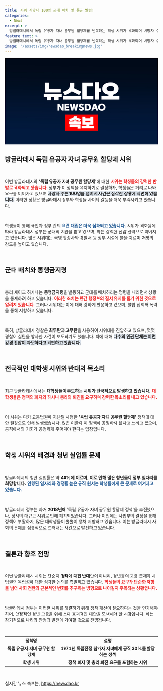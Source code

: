 ```yaml
---
title: 시위 사망자 100명 군대 배치 및 통금 발령!
categories:
  - News
excerpt: >
  방글라데시에서 독립 유공자 자녀 공무원 할당제를 반대하는 학생 시위가 격화되며 사망자 수가 100명을 초과하는 비극이 발생했다. 정부는 군대를 배치하고 인터넷을 차단하는 등 강경 대응에 나섰다.
feature_text: >
  방글라데시에서 독립 유공자 자녀 공무원 할당제를 반대하는 학생 시위가 격화되며 사망자 수가 100명을 초과하는 비극이 발생했다. 정부는 군대를 배치하고 인터넷을 차단하는 등 강경 대응에 나섰다.
image: '/assets/img/newsdao_breakingnews.jpg'
---
```


<p><img src="/assets/img/newsdao_breakingnews.jpg" alt="ranknews 속보" /></p>

<h2 data-ke-size="size26">방글라데시 독립 유공자 자녀 공무원 할당제 시위</h2>

<p data-ke-size="size16">&nbsp;</p>

<p>이번 방글라데시의 <strong>'독립 유공자 자녀 공무원 할당제'</strong>에 대한 <b><span style="color: #ee2323;">시위는 학생들의 강력한 반발로 격화되고 있습니다.</span></b> 정부가 이 정책을 유지하기로 결정하자, 학생들은 거리로 나와 요구를 이어가고 있으며 <b><span style="background-color: #21538527;">사망자 수는 100명을 넘어서 사건은 심각한 상황에 직면해 있습니다.</span></b> 이러한 상황은 방글라데시 정부와 학생들 사이의 갈등을 더욱 부각시키고 있습니다.</p>

<p data-ke-size="size16">&nbsp;</p>

<p>학생들이 통해 국민과 정부 간의 <b><span style="color: #1a5490;">의견 대립은 더욱 심화되고 있습니다.</span></b> 시위가 격화됨에 따라 방글라데시 정부는 군대의 지원을 받고 있으며, 이는 강력한 진압 전략으로 이어지고 있습니다. 많은 시위대는 국영 방송사와 경찰서 등 정부 시설에 불을 지르며 저항의 강도를 높이고 있습니다.</p>

<p data-ke-size="size16">&nbsp;</p>

<h2 data-ke-size="size26">군대 배치와 통행금지령</h2>

<p data-ke-size="size16">&nbsp;</p>

<p>총리 셰이크 하시나는 <strong>통행금지령</strong>을 발동하고 군대를 배치하라는 명령을 내리면서 상황을 통제하려 하고 있습니다. <b><span style="color: #ee2323;">이러한 조치는 민간 행정부의 질서 유지를 돕기 위한 것으로 알려져 있습니다.</span></b> 그러나 시위대는 이에 대해 강하게 반응하고 있으며, 불법 집회와 폭력을 통해 저항하고 있습니다. </p>

<p data-ke-size="size16">&nbsp;</p>

<p>특히, 방글라데시 경찰은 <strong>최루탄과 고무탄</strong>을 사용하여 시위대를 진압하고 있으며, 몇몇 경찰이 실탄을 발사한 사건이 보도되기도 했습니다. 이에 대해 <b><span style="background-color: #21538527;">다수의 인권 단체는 이런 강경 진압이 과도하다고 비판하고 있습니다.</span></b> </p>

<p data-ke-size="size16">&nbsp;</p>

<h2 data-ke-size="size26">전국적인 대학생 시위와 반대의 목소리</h2>

<p data-ke-size="size16">&nbsp;</p>

<p>최근 방글라데시에서는 <strong>대학생들이 주도하는 시위가 전국적으로 발생하고 있습니다.</strong> <b><span style="color: #ee2323;">대학생들은 정책의 폐지와 하시나 총리의 퇴진을 요구하며 강력한 목소리를 내고 있습니다.</span></b> </p>

<p data-ke-size="size16">&nbsp;</p>

<p>이 시위는 다카 고등법원이 지난달 시행한 <strong>'독립 유공자 자녀 공무원 할당제'</strong> 정책에 대한 결정으로 인해 발생했습니다. 많은 이들이 이 정책이 공정하지 않다고 느끼고 있으며, 공직에서의 기회가 공정하게 주어져야 한다는 입장입니다. </p>

<p data-ke-size="size16">&nbsp;</p>

<h2 data-ke-size="size26">학생 시위의 배경과 청년 실업률 문제</h2>

<p data-ke-size="size16">&nbsp;</p>

<p>방글라데시의 청년 실업률은 약 <strong>40%에 이르며, 이로 인해 많은 청년들이 정부 일자리를 희망합니다.</strong> <b><span style="color: #1a5490;">안정된 일자리와 경쟁률 높은 공직 원서는 학생들에게 큰 문제로 여겨지고 있습니다.</span></b></p>

<p data-ke-size="size16">&nbsp;</p>

<p>방글라데시 정부는 과거 <strong>2018년에</strong> '독립 유공자 자녀 공무원 할당제 정책'을 추진했으나, 당시의 대규모 시위로 인해 폐지되었습니다. 그러나 이번에는 사법부의 결정을 통해 정책이 부활하자, 많은 대학생들이 뿔뿔이 뭉쳐 저항하고 있습니다. 이는 방글라데시 사회의 문제를 심층적으로 드러내는 사건으로 발전하고 있습니다. </p>

<p data-ke-size="size16">&nbsp;</p>

<h2 data-ke-size="size26">결론과 향후 전망</h2>

<p data-ke-size="size16">&nbsp;</p>

<p>이번 방글라데시 시위는 단순히 <strong>정책에 대한 반대</strong>만이 아니라, 청년층의 고용 문제와 사법권의 독립성에 대한 심각한 논의를 촉발하고 있습니다. <b><span style="color: #ee2323;">학생들의 요구가 단순한 저항을 넘어 사회 전반의 근본적인 변화를 추구하는 방향으로 나아갈지 주목되는 상황입니다.</span></b> </p>

<p data-ke-size="size16">&nbsp;</p>

<p>방글라데시 정부는 이러한 시위를 해결하기 위해 정책 개선이 필요하다는 것을 인지해야 하며, 안정적인 청년 고용을 위해 보다 효과적인 대안을 모색해야 할 시점입니다. 이는 장기적으로 나라의 안정과 발전에 기여할 것으로 전망됩니다. </p>

<p data-ke-size="size16">&nbsp;</p>

<table style="width: 100%;">
<tr>
<td style="text-align: center; height: 17px;"><b>정책명</b></td>
<td style="text-align: center; height: 17px;"><b>설명</b></td>
</tr>
<tr>
<td style="text-align: center; height: 17px;"><b>독립 유공자 자녀 공무원 할당제</b></td>
<td style="text-align: center; height: 17px;"><b>1971년 독립전쟁 참가자 자녀에게 공직 30%를 할당하는 정책</b></td>
</tr>
<tr>
<td style="text-align: center; height: 17px;"><b>학생 시위</b></td>
<td style="text-align: center; height: 17px;"><b>정책 폐지 및 총리 퇴진 요구를 포함하는 시위</b></td>
</tr>
</table> 

<p data-ke-size="size16">&nbsp;</p>
실시간 뉴스 속보는, <a href="https://newsdao.kr" rel="dofollow">https://newsdao.kr</a>


